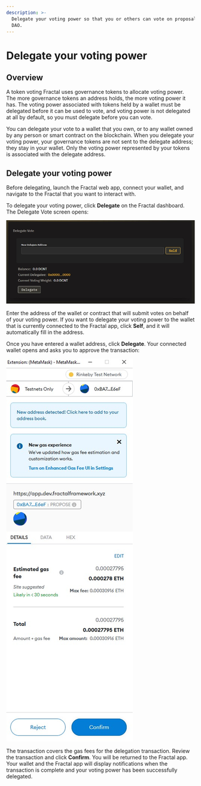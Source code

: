 ```yaml
---
description: >-
  Delegate your voting power so that you or others can vote on proposals submitted to a
  DAO.
---
```


# Delegate your voting power

## Overview

A token voting Fractal uses governance tokens to allocate voting power. The more governance tokens an address holds, the more voting power it has. The voting power associated with tokens held by a wallet must be delegated before it can be used to vote, and voting power is not delegated at all by default, so you must delegate before you can vote.

You can delegate your vote to a wallet that you own, or to any wallet owned by any person or smart contract on the blockchain. When you delegate your voting power, your governance tokens are not sent to the delegate address; they stay in your wallet. Only the voting power represented by your tokens is associated with the delegate address.

## Delegate your voting power

Before delegating, launch the Fractal web app, connect your wallet, and navigate to the Fractal that you want to interact with.

To delegate your voting power, click **Delegate** on the Fractal dashboard. The Delegate Vote screen opens:

![](../.gitbook/assets/delegate-vote.jpg)

Enter the address of the wallet or contract that will submit votes on behalf of your voting power. If you want to delegate your voting power to the wallet that is currently connected to the Fractal app, click **Self**, and it will automatically fill in the address.

Once you have entered a wallet address, click **Delegate**. Your connected wallet opens and asks you to approve the transaction:

![](../.gitbook/assets/proposal-metamask-confirm-transaction.jpg)



The transaction covers the gas fees for the delegation transaction. Review the transaction and click **Confirm**. You will be returned to the Fractal app. Your wallet and the Fractal app will display notifications when the transaction is complete and your voting power has been successfully delegated.
